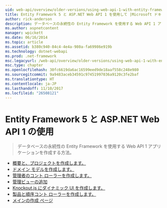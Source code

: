 ```yaml
---
uid: web-api/overview/older-versions/using-web-api-1-with-entity-framework-5/index
title: Entity Framework 5 と ASP.NET Web API 1 を使用して |Microsoft ドキュメント
author: rick-anderson
description: データベースの永続性の Entity Framework を使用する Web API 1 アプリケーションを作成する方法。
ms.author: aspnetcontent
manager: wpickett
ms.date: 06/16/2014
ms.topic: article
ms.assetid: b380c940-84c4-4e4a-980a-fa69986e919b
ms.technology: dotnet-webapi
ms.prod: .net-framework
msc.legacyurl: /web-api/overview/older-versions/using-web-api-1-with-entity-framework-5
msc.type: chapter
ms.openlocfilehash: 30fc6619da6ac16599eed9de18aaf558c248e980
ms.sourcegitcommit: 9a9483aceb34591c97451997036a9120c3fe2baf
ms.translationtype: HT
ms.contentlocale: ja-JP
ms.lasthandoff: 11/10/2017
ms.locfileid: "26508121"
---
```

<a name="using-aspnet-web-api-1-with-entity-framework-5"></a>Entity Framework 5 と ASP.NET Web API 1 の使用
====================
> データベースの永続性の Entity Framework を使用する Web API 1 アプリケーションを作成する方法。


- [概要と、プロジェクトを作成します。](using-web-api-with-entity-framework-part-1.md)
- [ドメイン モデルを作成します。](using-web-api-with-entity-framework-part-2.md)
- [管理者のコント ローラーを作成します。](using-web-api-with-entity-framework-part-3.md)
- [管理ビューの追加](using-web-api-with-entity-framework-part-4.md)
- [Knockout.js にダイナミック UI を作成します。](using-web-api-with-entity-framework-part-5.md)
- [製品と順序コント ローラーを作成します。](using-web-api-with-entity-framework-part-6.md)
- [メインの作成 ページ](using-web-api-with-entity-framework-part-7.md)
